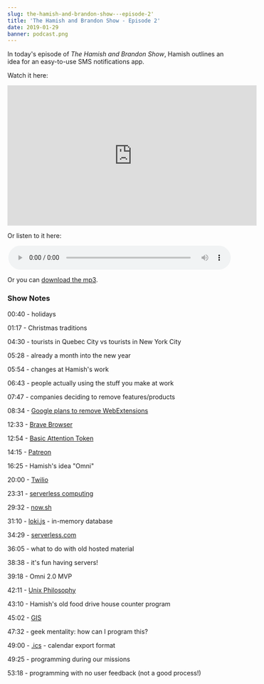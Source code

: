 ```yaml
---
slug: the-hamish-and-brandon-show---episode-2'
title: 'The Hamish and Brandon Show - Episode 2'
date: 2019-01-29
banner: podcast.png
---
```


In today's episode of *The Hamish and Brandon Show*, Hamish outlines an idea for an easy-to-use SMS notifications app.

Watch it here:

<p style="text-align:center"><iframe width="560" height="315" src="https://www.youtube.com/embed/bOibMiCjQNM" frameborder="0" allow="autoplay; encrypted-media; picture-in-picture" allowfullscreen></iframe></p>

Or listen to it here:

<p style="text-align:center"><audio style="width:500px;" src="/the-hamish-and-brandon-show-episode-2/thabs-ep2.mp3" controls></audio></p>

Or you can [download the mp3](thabs-ep2.mp3).

### Show Notes

00:40 - holidays

01:17 - Christmas traditions

04:30 - tourists in Quebec City vs tourists in New York City

05:28 - already a month into the new year

05:54 - changes at Hamish's work

06:43 - people actually using the stuff you make at work

07:47 - companies deciding to remove features/products

08:34 - [Google plans to remove WebExtensions](http://www.glazman.org/weblog/dotclear/index.php?post%2F2019%2F01%2F23%2FWebExtensions-v3-considered-harmful)

12:33 - [Brave Browser](https://brave.com/)

12:54 - [Basic Attention Token](https://en.wikipedia.org/wiki/Brave_(web_browser)#Basic_Attention_Token)

14:15 - [Patreon](https://www.patreon.com/)

16:25 - Hamish's idea "Omni"

20:00 - [Twilio](https://www.twilio.com/)

23:31 - [serverless computing](https://en.wikipedia.org/wiki/Serverless_computing)

29:32 - [now.sh](https://zeit.co/now)

31:10 - [loki.js](http://lokijs.org/#/) - in-memory database

34:29 - [serverless.com](https://serverless.com/)

36:05 - what to do with old hosted material

38:38 - it's fun having servers!

39:18 - Omni 2.0 MVP

42:11 - [Unix Philosophy](https://en.wikipedia.org/wiki/Unix_philosophy)

43:10 - Hamish's old food drive house counter program

45:02 - [GIS](https://en.wikipedia.org/wiki/Geographic_information_system)

47:32 - geek mentality: how can I program this?

49:00 - [.ics](https://en.wikipedia.org/wiki/ICalendar) - calendar export format

49:25 - programming during our missions

53:18 - programming with no user feedback (not a good process!)




